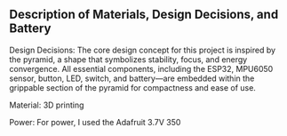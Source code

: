 ## Description of Materials, Design Decisions, and Battery

Design Decisions: The core design concept for this project is inspired by the pyramid, a shape that symbolizes stability, focus, and energy convergence. All essential components, including the ESP32, MPU6050 sensor, button, LED, switch, and battery—are embedded within the grippable section of the pyramid for compactness and ease of use.

Material: 3D printing

Power: For power, I used the Adafruit 3.7V 350
